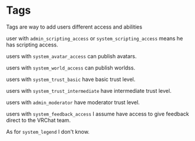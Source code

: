 # Tags 

Tags are way to add users different access and abilities

user with `admin_scripting_access` or `system_scripting_access` means he has scripting access.

users with `system_avatar_access` can publish avatars.

users with `system_world_access` can publish worldss.

users with `system_trust_basic` have basic trust level.

users with `system_trust_intermediate` have intermediate trust level.

users with `admin_moderator` have moderator trust level.

users with `system_feedback_access` I assume have access to give feedback direct to the VRChat team.

As for `system_legend` I don't know.